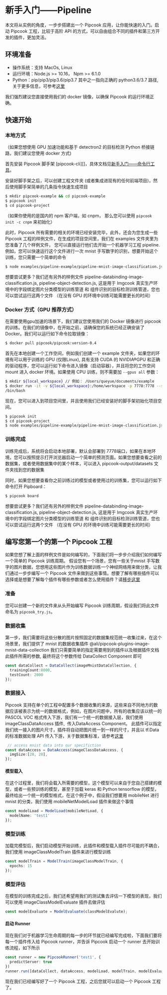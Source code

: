 # 新手入门——Pipeline

本文将从实例的角度，一步步搭建出一个 Pipcook 应用，让你能快速的入门。启动 Pipcook 工程，比较于高阶 API 的方式，可以自由组合不同的插件和第三方开发的插件，更加灵活。

## 环境准备

- 操作系统：支持 MacOs, Linux
- 运行环境：Node.js >= 10.16， Npm >= 6.1.0
- Python：pip/pip3/pip3.6/pip3.7 其中之一指向正确的 python3.6/3.7 路径, 关于更多信息，可参考[这里](./want-to-use-python.md)

我们强烈建议您直接使用我们的 docker 镜像，以确保 Pipcook 的运行环境正确。

## 快速开始

### 本地方式

（如果您想使用 GPU 加速功能和基于 detectron2 的目标检测 Python 桥接链路，我们建议您使用 docker 方式) 

首先安装 Pipcook 脚手架 [pipcook-cli][]，具体文档见[新手入门——命令行工具](./get-started-with-cli.md)。

安装好脚手架之后，可以创建工程文件夹 (或者集成进现有的任何前端项目)，然后使用脚手架简单的几条指令快速生成项目

```sh
$ mkdir pipcook-example && cd pipcook-example
$ pipcook init
$ cd pipcook-project
```

（如果你使用的是国内的 npm 客户端，如 cnpm， 那么您可以使用 `pipcook init -c cnpm` 来初始化）

此时，Pipcook 所有需要的相关的环境已经安装完毕，此外，还会为您生成一些 Pipcook 工程的样例文件，在生成的项目空间里，我们在 examples 文件夹里为您准备了几个样例文件， 您可以直接运行他们去开始一个机器学习工程 pipeline. 例如，您可以快速运行这个文件进行一次 mnist 手写数字的识别，想要开始这个训练，您只需要一个简单的命令

```sh
$ node examples/pipeline-example/pipeline-mnist-image-classification.js
```

想要尝试更多？我们还有另外的样例文件 pipeline-databinding-image-classification.js, pipeline-object-detection.js, 这是用于 Imgcook 真实生产环境中的字段绑定图片分类模型的训练管道 和 组件识别的目标检测训练管道，您也可以尝试运行这两个文件 （在没有 GPU 的环境中训练可能需要更长的时间）

### Docker 方式（GPU 推荐方式）

在需要使用gpu加速的场景下，我们建议您使用我们的 Docker 镜像进行 pipcook 的训练。在我们的镜像中，在开始之前，请确保您的系统已经正确安装了 Docker。我们可以运行如下命令拉取镜像：

```sh
$ docker pull pipcook/pipcook:version-0.4
```

首先在本地创建一个工作空间，例如我们创建一个 example 文件夹，如果您的环境有可以用于训练的 GPU (仅限Linux), 具有支持 CUDA 的 NVIDIA®GPU 和正确的驱动程序，您可以运行如下命令进入镜像（启动容器），并且将您的工作空间 mount 进入 docker 环境。如果使用 CPU 训练，则不需要加 `--gpus all` 参数：

```sh
$ mkdir ${local_workspace} // 例如： /Users/queyue/documents/example
$ docker run -it -v ${local_workspace}:/home/workspace -p 7778:7778 --shm-size=1g --gpus all $ pipcook/pipcook:version-0.4
/bin/bash
```

现在，您可以进入到项目空间里，并且使用我们已经安装好的脚手架初始化项目空间。

```sh
$ pipcook init
$ cd pipcook-project
$ node examples/pipeline-example/pipeline-mnist-image-classification.js
```
### 训练完成

训练完成后，系统将会启动本地部署，默认会部署到 7778端口，如果在本地环境，您可以按照提示打开浏览器启动一个简单的预测页面。如果您想要查看之前的数据集，或者使用数据集中的某个样本，可以进入 pipcook-output/datasets 文件夹找到您的数据集

同时，如果您想要查看你之前训练过的模型或者使用过的训练集，您可以运行如下命令打开 Pipboard：

```sh
$ pipcook board
```

想要尝试更多？我们还有另外的样例文件 pipeline-databinding-image-classification.js, pipeline-object-detection.js, 这是用于 Imgcook 真实生产环境中的字段绑定图片分类模型的训练管道 和 组件识别的目标检测训练管道，您也可以尝试运行这两个文件 （在没有 GPU 的环境中训练可能需要更长的时间）

## 编写您第一个的第一个 Pipcook 工程

如果您想了解上面的样例文件是如何编写的，下面我们将一步步介绍我们如何编写一个简单的 Pipcook 训练周期。 假设您有一个场景，您有一些关于mnist 手写数字的图片数据，您想用这些图片作为训练数据训练一个神经网络用来做分类，让我们通过一步步编写一个 Pipcook 文件来做到这些事情。想要了解有哪些插件可以选择或是想要了解每个插件有哪些参数或者怎么使用插件？请[移步这里](../spec/plugin)

### 准备

您可以创建一个新的文件来从头开始编写 Pipcook 训练周期，假设我们将此文件命名为 `pipcook_try.js`。

### 数据收集

第一步，我们需要将这些分散的图片按照固定的数据集规范统一收集过来，在这个场景里，我们提供了 mnist 的数据收集插件  @ali/pipcook-plugins-image-mnist-data-collection 我们只需要简单的指定需要用到的插件以及根据插件文档此插件所需的参数, 最终将这个参数传给 DataCollect Component 即可

```ts
const dataCollect = DataCollect(imageMnistDataCollection, {
  trainingCount:8000,
  testCount: 2000
});
```
### 数据接入

Pipcook 支持在单个的工程中配置多个数据收集的来源，这些来自不同地方的数据应该被表示为统一的数据格式，例如，在图片问题中，所有的收集应该以统一的 PASCOL VOC 格式传入下游，我们有一个统一的数据接入层，我们使用 imageClassDataAccess 插件,  传入DataAccess Component。 此插件可以指定我们统一接入的图片尺寸，插件将自动把图片统一到一样的尺寸，并且以 tf.Data 的标准数据处理 API 传入下游，关于数据集标准，请参考[这里](https://alibaba.github.io/pipcook/doc/%E6%95%B0%E6%8D%AE%E9%9B%86-zh)

```ts
 // access mnist data into our specifiction
const dataAccess = DataAccess(imageClassDataAccess, {
  imgSize:[28, 28],
});
```
#### 模型载入

在这个过程里，我们将会载入所需要的模型，这个模型可以来自于您自己搭建的模型，或者一些预训练的模型，甚至于加载 keras 和 Python tensorflow 的模型，最终给出一个统一的模型格式，在这个例子中，假设我们想要用 mobileNet 进行mnist 的分类，我们使用 mobileNetModelLoad 插件来做这个事情

```ts
const modelLoad = ModelLoad(mobileNetLoad, {
  modelName: 'test1'
});
```

### 模型训练

加载完模型后，我们启动模型开始训练，此插件和模型载入插件尽可能的不耦合，我们使用 imageClassModelTrain 插件来进行模型训练

```ts
const modelTrain = ModelTrain(imageClassModelTrain, {
  epochs: 15
});
```

### 模型评估

在模型的训练完成之后，我们还希望用我们的测试集去评估一下模型的表现，我们可以使用 imageClassModelEvaluate 插件去做评估

```ts
const modelEvaluate = ModelEvaluate(classModelEvalute);
```

#### 启动 Runner

现在我们对于机器学习生命周期的每一步的环节就已经编写完成啦，下面我们要将每一个插件传入给 Pipcook runner，并告诉 Pipcook 启动一个 runner 去开始训练流程，如下所示

```ts
const runner = new PipcookRunner('test1', {
  predictServer: true
})
runner.run([dataCollect, dataAccess, modelLoad, modelTrain, modelEvaluate])
```

现在我们已经编写好了一个 Pipcook 工程，之后您就可以启动一个 Pipcook 工程了。
